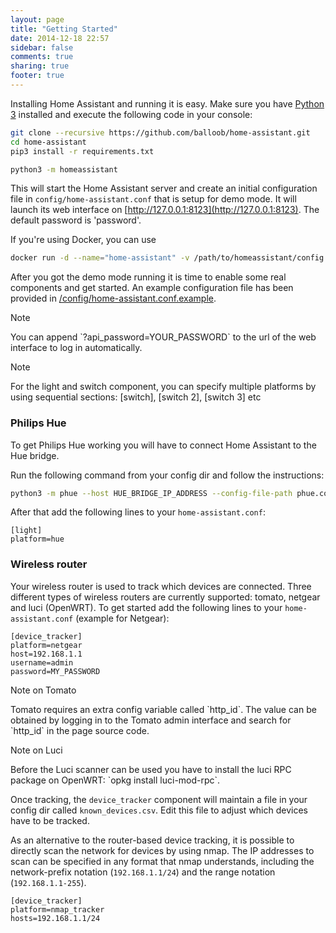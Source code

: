 ```yaml
---
layout: page
title: "Getting Started"
date: 2014-12-18 22:57
sidebar: false
comments: true
sharing: true
footer: true
---
```


Installing Home Assistant and running it is easy. Make sure you have [Python 3](https://www.python.org/downloads/) installed and execute the following code in your console:

```bash
git clone --recursive https://github.com/balloob/home-assistant.git
cd home-assistant
pip3 install -r requirements.txt

python3 -m homeassistant
```

This will start the Home Assistant server and create an initial configuration file in `config/home-assistant.conf` that is setup for demo mode. It will launch its web interface on [http://127.0.0.1:8123](http://127.0.0.1:8123). The default password is 'password'.

If you're using Docker, you can use

```bash
docker run -d --name="home-assistant" -v /path/to/homeassistant/config:/config -v /etc/localtime:/etc/localtime:ro -p 8123:8123 balloob/home-assistant
```

After you got the demo mode running it is time to enable some real components and get started. An example configuration file has been provided in [/config/home-assistant.conf.example](https://github.com/balloob/home-assistant/blob/master/config/home-assistant.conf.example).

<div class='note'><p class='title'>Note</p><p class='content'>
You can append `?api_password=YOUR_PASSWORD` to the url of the web interface to log in automatically.
</p></div>

<div class='note'><p class='title'>Note</p><p class='content'>
For the light and switch component, you can specify multiple platforms by using sequential sections: [switch], [switch 2], [switch 3] etc
</p></div>

### Philips Hue
To get Philips Hue working you will have to connect Home Assistant to the Hue bridge.

Run the following command from your config dir and follow the instructions:

```bash
python3 -m phue --host HUE_BRIDGE_IP_ADDRESS --config-file-path phue.conf
```

After that add the following lines to your `home-assistant.conf`:

```
[light]
platform=hue
```

### Wireless router

Your wireless router is used to track which devices are connected. Three different types of wireless routers are currently supported: tomato, netgear and luci (OpenWRT). To get started add the following lines to your `home-assistant.conf` (example for Netgear):

```
[device_tracker]
platform=netgear
host=192.168.1.1
username=admin
password=MY_PASSWORD
```

<div class='note'><p class='title'>Note on Tomato</p><p class='content'>
Tomato requires an extra config variable called `http_id`. The value can be obtained by logging in to the Tomato admin interface and search for `http_id` in the page source code.
</p></div>

<div class='note'><p class='title'>Note on Luci</p><p class='content'>
Before the Luci scanner can be used you have to install the luci RPC package on OpenWRT: `opkg install luci-mod-rpc`.
</p></div>

Once tracking, the `device_tracker` component will maintain a file in your config dir called `known_devices.csv`. Edit this file to adjust which devices have to be tracked.

As an alternative to the router-based device tracking, it is possible to directly scan the network for devices by using nmap. The IP addresses to scan can be specified in any format that nmap understands, including the network-prefix notation (`192.168.1.1/24`) and the range notation (`192.168.1.1-255`).

```
[device_tracker]
platform=nmap_tracker
hosts=192.168.1.1/24
```